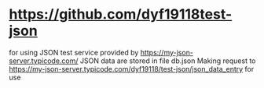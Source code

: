 # https://github.com/dyf19118test-json
for using JSON test service provided by https://my-json-server.typicode.com/
JSON data are stored in file db.json
Making request to https://my-json-server.typicode.com/dyf19118/test-json/json_data_entry for use

